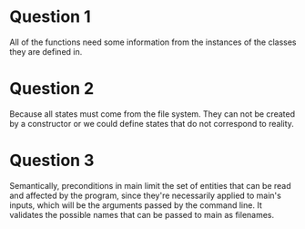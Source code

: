 # Question 1

All of the functions need some information from the instances of the classes they are defined in.

# Question 2

Because all states must come from the file system. They can not be created by a constructor or we could define
states that do not correspond to reality.

# Question 3

Semantically, preconditions in main limit the set of entities that can be read and affected by the program, since they're necessarily applied to main's inputs, which will be the arguments passed by the command line.
It validates the possible names that can be passed to main as filenames.